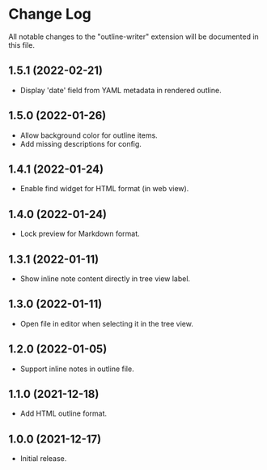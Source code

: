 # Change Log

All notable changes to the "outline-writer" extension will be documented in this file.

## 1.5.1 (2022-02-21)
- Display 'date' field from YAML metadata in rendered outline.

## 1.5.0 (2022-01-26)
- Allow background color for outline items.
- Add missing descriptions for config.

## 1.4.1 (2022-01-24)
- Enable find widget for HTML format (in web view).

## 1.4.0 (2022-01-24)
- Lock preview for Markdown format.

## 1.3.1 (2022-01-11)
- Show inline note content directly in tree view label.

## 1.3.0 (2022-01-11)
- Open file in editor when selecting it in the tree view.

## 1.2.0 (2022-01-05)
- Support inline notes in outline file.

## 1.1.0 (2021-12-18)
- Add HTML outline format.

## 1.0.0 (2021-12-17)
- Initial release.
